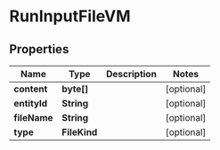 

# RunInputFileVM


## Properties

Name | Type | Description | Notes
------------ | ------------- | ------------- | -------------
**content** | **byte[]** |  |  [optional]
**entityId** | **String** |  |  [optional]
**fileName** | **String** |  |  [optional]
**type** | **FileKind** |  |  [optional]



